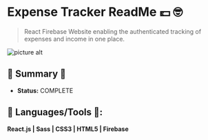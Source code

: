 # Expense Tracker ReadMe 💷 :nerd_face:
> React Firebase Website enabling the authenticated tracking of expenses and income in one place.

![picture alt](http://via.placeholder.com/200x150 "Title is optional")

## :satellite: Summary :satellite:
   - __Status:__ COMPLETE 

## :hammer: Languages/Tools :hammer::
__React.js | Sass | CSS3 | HTML5 | Firebase__
